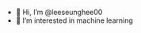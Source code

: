 - 👋 Hi, I’m @leeseunghee00
- 👀 I’m interested in machine learning

<!---
leeseunghee00/leeseunghee00 is a ✨ special ✨ repository because its `README.md` (this file) appears on your GitHub profile.
You can click the Preview link to take a look at your changes.
--->
